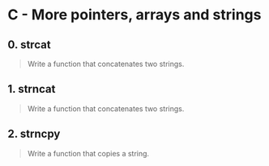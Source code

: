 # C - More pointers, arrays and strings

## 0. strcat
> Write a function that concatenates two strings.

## 1. strncat
> Write a function that concatenates two strings.

## 2. strncpy
> Write a function that copies a string.
